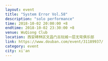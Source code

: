 ```yaml
---
layout: event
title: "System Error Vol.58"
description: "solo performance"
time: 2018-10-02 20:00:00 +8
endtime: 2018-10-02 23:30:00 +8
venue: WuQiong Club
location: 西安碑林区文昌门古玩城一层无穹俱乐部
link: https://www.douban.com/event/31189937/
category: event
city: xi'an
---
```

